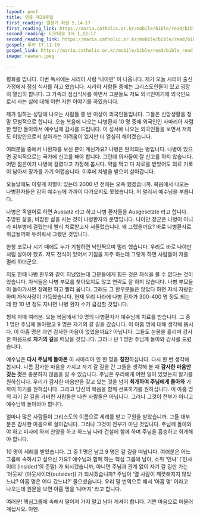 ```yaml
---
layout: post
title: 연중 제28주일
first_reading: 열왕기 하권 5,14-17
first_reading_link: https://maria.catholic.or.kr/mobile/bible/read/bible_read.asp?m=2&n=114&p=5
second_reading: 티모테오 1서 1,12-17
second_reading_link: https://maria.catholic.or.kr/mobile/bible/read/bible_read.asp?m=2&n=162&p=2
gospel: 루카 17,11-19
gospel_link: https://maria.catholic.or.kr/mobile/bible/read/bible_read.asp?m=2&n=149&p=17
image: naaman.jpeg

---
```


평화를 빕니다. 이번 독서에는 시리아 사람 ‘나아만’ 이 나옵니다. 제가 오늘
시리아 출신 가정에서 점심 식사를 하고 왔습니다. 시리아 사람들 중에는
그리스도인들이 있고 굉장히 열심히 합니다. 그 가족과 점심식사를 하면서
그분들도 저도 외국인이기에 외국인으로서 사는 삶에 대해 이런 저런
이야기를 하였습니다.

제가 일하는 성당에 나오는 사람들 중 반 이상이
외국인들입니다. 그들은 신앙생활을 정말 모범적으로 합니다. 오늘 복음에
나오는 나병환자 10 명 중에 외국인인 사마리아 사람 한 명만 돌아와서
예수님께 감사를 드립니다. 이 성서에 나오는 외국인들을 보면서 저희도
이방인으로서 살아가는 어려움이 있지만 더 열심히 해야겠습니다.

여러분들 중에서 나환자를 보신 분이 계신가요? 나병은 완치되는 병입니다.
나병이 있으면 공식적으로는 국가에 신고를 해야 합니다. 그런데 의사들이 잘
신고를 하지 않습니다. 어떤 젊은이가 나병에 걸렸다고 가정해 봅시다. 약을
먹고 다 치료를 받았어도 의료 기록이 남아서 장가를 가기 어렵습니다. 이후에
차별을 받으며 살아갑니다. 

오늘날에도 이렇게 차별이 있는데 2000 년 전에는
오죽 했겠습니까. 
복음에서 나오는 나병환자들은 감히 예수님께 가까이
다가오지도 못했습니다. 저 멀리서 예수님을 부릅니다.

나병은 독일어로 하면
Aussatz 라고 하고 나병 환자들을 Ausgesetzte 라고 합니다. 추방된 삶을,
비참한 삶을 사는 것이 나병환자의 운명입니다. 나아만 장군은 나병이 아니라
피부병에 걸렸는데 빨리 치료받고자 서둘렀습니다. 왜 그랬을까요? 바로
나병환자로 취급될까봐 두려워서 그랬던 것입니다. 

한창 코로나 시기 때에도
누가 기침하면 낙인찍으며 멀리 했습니다. 우리도 바로 나아만처럼 살아야
했죠. 저도 천식이 있어서 기침을 자주 하는데 그렇게 하면 사람들이 저를
멀리 하더군요. 

저도 한때 나병 환우와 같이 지냈었는데 그분들에게 힘든 것은
자식을 볼 수 없다는 것이었습니다. 자식들은 나병 부모를 찾아오지도 않고
연락도 잘 하지 않습니다. 나병 부모들이 돌아가시면 장례만 하고 빨리
옵니다. 그래도 그 환우분들은 앉았다 하면 자식 자랑만 하며 자식사랑이
가득했습니다. 현재 우리 나라에 나병 환자가 300-400 명 정도 되는데 한 10
년 정도 지나면 나병 환자 수가 급감할 것입니다.

형제 자매 여러분. 오늘 복음에서 10 명의 나병환자가 예수님께 치료를
받습니다. 그 중 1 명만 주님께 돌아왔고 9 명은 자기의 갈 길을 갔습니다. 이
아홉 명에 대해 생각해 봅시다. 이 아홉 명은 과연 감사한 마음이 없었을까요?
아닙니다. 그들도 눈물을 흘리며 감사한 마음으로 <b>자기의 길</b>을 떠났을
것입니다. 그러나 단 1 명만 주님께 돌아와 감사를 드렸습니다. 

예수님은 <b>다시
주님께 돌아온</b> 이 사마리아 인 한 명을 <b>칭찬</b>하십니다. 다시 한 번 생각해
봅시다. 나름 감사한 마음을 가지고 자기 갈 길을 간 그들을 생각해 볼 때
<b>감사한 마음만 갖는 것</b>은 충분하지 않음을 알 수 있습니다. 주님은 우리에게
어떤 일이 있었는지 알기를 원하십니다. 우리가 감사한 마음만을 갖고 있는
것을 넘어 <b>회개하여 주님에게 돌아와</b> 가까이 하기를 원하십니다. 그리고
당신의 복음을 함께 선포하기를 원하십니다. 이 아홉 명의 자기 갈 길을
가버린 사람들은 나쁜 사람들은 아닙니다. 그러나 그것이 전부가 아니고
예수님께 돌아와야 합니다. 

얼마나 많은 사람들이 그리스도의 이름으로
세례를 받고 구원을 받았습니까. 그들 대부분은 감사한 마음으로 살아갑니다.
그러나 그것이 전부가 아닌 것입니다. 주님께 돌아와야 하고 미사에 와서
찬양을 하고 하느님 나라 건설에 함께 하며 주님을 흠숭하고 회개해야
합니다.

10 명이 세례를 받았습니다. 그 중 1 명은 남고 9 명은 갈 길을 떠납니다.
여러분은 어느 그룹에 속하시고 싶으신 가요? 예수님과 함께 하는 핵심
그룹에 남아, 소위 ‘인싸’ (‘인사이더 (insider)’의 준말) 가 되시겠습니까, 아니면
주님과 관계 없이 자기 갈 길만 가는 ‘아웃싸’ (아웃사이더(outsider)) 가
되시겠습니까? 주님이 ‘열 사람이 깨끗해지지 않았느냐? 아홉 명은 어디
갔느냐?’ 물으셨습니다. 우리 말 번역으로 해서 ‘아홉 명’ 이라고 나오는데
원문을 보면 아홉 명을 ‘나머지’ 라고 합니다.

여러분! 핵심그룹에 속해서 떨어져 가지 말고 남아 계셔야 합니다. 기쁜
마음으로 머물러 계십시오. 아멘.
